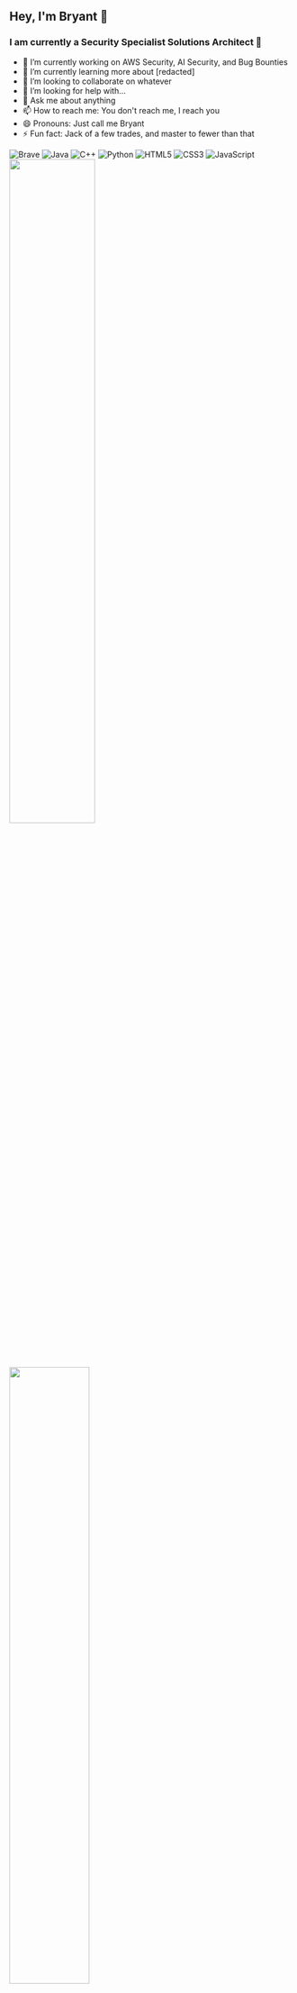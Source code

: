 ## Hey, I'm Bryant &#129333;
### I am currently a Security Specialist Solutions Architect &#127776; <br>

<!--
**BlueHatBryant/BlueHatBryant** is a ✨ _special_ ✨ repository because its `README.md` (this file) appears on your GitHub profile.

Here are some ideas to get you started:
-->

- 🔭 I’m currently working on AWS Security, AI Security, and Bug Bounties
- 🌱 I’m currently learning more about [redacted]
- 👯 I’m looking to collaborate on whatever
- 🤔 I’m looking for help with...
- 💬 Ask me about anything
- 📫 How to reach me: You don't reach me, I reach you
- 😄 Pronouns: Just call me Bryant
- ⚡ Fun fact: Jack of a few trades, and master to fewer than that

![Brave](https://img.shields.io/badge/Brave-FB542B?style=for-the-badge&logo=Brave&logoColor=white)
![Java](https://img.shields.io/badge/java-%23ED8B00.svg?style=for-the-badge&logo=java&logoColor=white)
![C++](https://img.shields.io/badge/c++-%2300599C.svg?style=for-the-badge&logo=c%2B%2B&logoColor=white)
![Python](https://img.shields.io/badge/python-3670A0?style=for-the-badge&logo=python&logoColor=ffdd54)
![HTML5](https://img.shields.io/badge/html5-%23E34F26.svg?style=for-the-badge&logo=html5&logoColor=white)
![CSS3](https://img.shields.io/badge/css3-%231572B6.svg?style=for-the-badge&logo=css3&logoColor=white)
![JavaScript](https://img.shields.io/badge/javascript-%23323330.svg?style=for-the-badge&logo=javascript&logoColor=%23F7DF1E)
<img align="left" width="55%" src="https://github-readme-stats.vercel.app/api?username=bluehatbryant&show_icons=true&theme=dark" /><br><br><br><br><br><br><br><br><br><br><br><br><br><br>
<img align="left" width="53%" src="https://github-readme-stats.vercel.app/api/top-langs/?username=bluehatbryant&layout=compact" /> <br>



<!--
[![Top Langs](https://github-readme-stats.vercel.app/api/top-langs/?username=bluehatbryant)](https://github.com/anuraghazra/github-readme-stats) 

[![willianrod's wakatime stats](https://github-readme-stats.vercel.app/api/wakatime?username=bluehatbryant)](https://github.com/anuraghazra/github-readme-stats)
